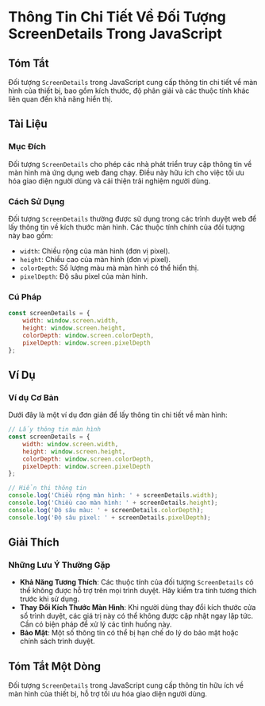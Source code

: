 <!--
Meta Description: # Thông Tin Chi Tiết Về Đối Tượng ScreenDetails Trong JavaScript ## Tóm Tắt Đối tượng `ScreenDetails` trong JavaScript cung cấp thông tin chi tiết về ...
Meta Keywords: màn, hình, screendetails, thông, tin
-->

# Thông Tin Chi Tiết Về Đối Tượng ScreenDetails Trong JavaScript

## Tóm Tắt
Đối tượng `ScreenDetails` trong JavaScript cung cấp thông tin chi tiết về màn hình của thiết bị, bao gồm kích thước, độ phân giải và các thuộc tính khác liên quan đến khả năng hiển thị.

## Tài Liệu
### Mục Đích
Đối tượng `ScreenDetails` cho phép các nhà phát triển truy cập thông tin về màn hình mà ứng dụng web đang chạy. Điều này hữu ích cho việc tối ưu hóa giao diện người dùng và cải thiện trải nghiệm người dùng.

### Cách Sử Dụng
Đối tượng `ScreenDetails` thường được sử dụng trong các trình duyệt web để lấy thông tin về kích thước màn hình. Các thuộc tính chính của đối tượng này bao gồm:

- `width`: Chiều rộng của màn hình (đơn vị pixel).
- `height`: Chiều cao của màn hình (đơn vị pixel).
- `colorDepth`: Số lượng màu mà màn hình có thể hiển thị.
- `pixelDepth`: Độ sâu pixel của màn hình.

### Cú Pháp
```javascript
const screenDetails = {
    width: window.screen.width,
    height: window.screen.height,
    colorDepth: window.screen.colorDepth,
    pixelDepth: window.screen.pixelDepth
};
```

## Ví Dụ
### Ví dụ Cơ Bản
Dưới đây là một ví dụ đơn giản để lấy thông tin chi tiết về màn hình:

```javascript
// Lấy thông tin màn hình
const screenDetails = {
    width: window.screen.width,
    height: window.screen.height,
    colorDepth: window.screen.colorDepth,
    pixelDepth: window.screen.pixelDepth
};

// Hiển thị thông tin
console.log('Chiều rộng màn hình: ' + screenDetails.width);
console.log('Chiều cao màn hình: ' + screenDetails.height);
console.log('Độ sâu màu: ' + screenDetails.colorDepth);
console.log('Độ sâu pixel: ' + screenDetails.pixelDepth);
```

## Giải Thích
### Những Lưu Ý Thường Gặp
- **Khả Năng Tương Thích**: Các thuộc tính của đối tượng `ScreenDetails` có thể không được hỗ trợ trên mọi trình duyệt. Hãy kiểm tra tính tương thích trước khi sử dụng.
- **Thay Đổi Kích Thước Màn Hình**: Khi người dùng thay đổi kích thước cửa sổ trình duyệt, các giá trị này có thể không được cập nhật ngay lập tức. Cần có biện pháp để xử lý các tình huống này.
- **Bảo Mật**: Một số thông tin có thể bị hạn chế do lý do bảo mật hoặc chính sách trình duyệt.

## Tóm Tắt Một Dòng
Đối tượng `ScreenDetails` trong JavaScript cung cấp thông tin hữu ích về màn hình của thiết bị, hỗ trợ tối ưu hóa giao diện người dùng.